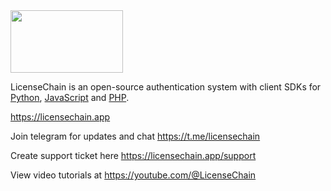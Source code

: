 <img src="https://licensechain.app/assets/logo.png" alt="" width="180" height="100">

LicenseChain is an open-source authentication system with client SDKs for [Python](https://github.com/LicenseChain/LicenseChain-Python), [JavaScript](https://github.com/LicenseChain/LicenseChain-JS) and [PHP](https://github.com/LicenseChain/LicenseChain-PHP).

https://licensechain.app

Join telegram for updates and chat https://t.me/licensechain

Create support ticket here https://licensechain.app/support

View video tutorials at https://youtube.com/@LicenseChain
